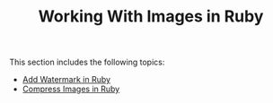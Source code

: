 ﻿---
title: Working With Images in Ruby
description: "Ruby: working with Document's Images using Aspose.Words for Java."
type: docs
weight: 60
url: /java/working-with-images-in-ruby/
---

This section includes the following topics:

- [Add Watermark in Ruby](/words/java/add-watermark-in-ruby/)
- [Compress Images in Ruby](/words/java/compress-images-in-ruby/)
